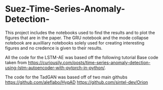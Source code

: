 # Suez-Time-Series-Anomaly-Detection-
This project includes the notebooks used to find the results and to plot the figures that are in the paper. 
The GRU notebook and the mode collapse notebook are auxilliary notebooks solely used for creating interesting figures and no credence is given to their results.

All the code for the LSTM-AE was based off the following tutorial Base code taken from https://curiousily.com/posts/time-series-anomaly-detection-using-lstm-autoencoder-with-pytorch-in-python/. 

The code for the TadGAN was based off of two main githubs
https://github.com/aleflabo/HypAD
https://github.com/sintel-dev/Orion
